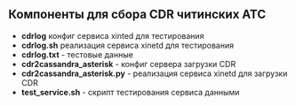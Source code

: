 ## Компоненты для сбора CDR читинских АТС

- **cdrlog** конфиг сервиса xinted для тестирования
- **cdrlog.sh** реализация сервиса xinetd для тестирования
- **cdrlog.txt** - тестовые данные
- **cdr2cassandra_asterisk** - конфиг сервера загрузки CDR
- **cdr2cassandra_asterisk.py** - реализация сервиса xinetd для загрузки CDR
- **test_service.sh** - скрипт тестирования сервиса данными
 
 